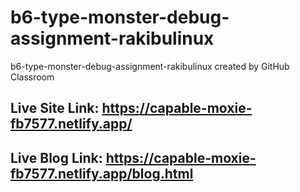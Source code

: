 # b6-type-monster-debug-assignment-rakibulinux
b6-type-monster-debug-assignment-rakibulinux created by GitHub Classroom

## Live Site Link: https://capable-moxie-fb7577.netlify.app/
## Live Blog Link: https://capable-moxie-fb7577.netlify.app/blog.html
